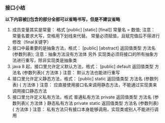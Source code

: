 
### 接口小结
**以下内容被[]包含的部分全部可以省略书写，但是不建议省略**

1. 成员变量其实是常量： 格式
[public] [static] [final]] 常量名 = 数值;
注意： 常量名要求大写，空格用下划线来代替。
       常量必须赋值，且赋完值后不得进行修改（final关键字）
2. 接口中最重要的是抽象方法，格式：
[public] [abstract] 返回值类型 方法名 (参数列表);
注意：抽象方法没有方法体
另外 实现类必须将接口的所有抽象方法进行重写，除非实现类是抽象类
3. java 8 起，接口里允许定义默认方法，格式：
[public] default 返回值类型 方法名 (参数列表){  方法体  }
注意： 默认方法也能进行重写
4. 接口里允许定义静态方法，格式：
[public] static 返回值类型 方法名 (参数列表) {  方法体  }
注意： 应直接使用接口名来调用静态方法，不能通过实现类来调用接口静态方法
5. 接口里允许定义私有方法，格式
普通私有方法 private 返回值类型 方法名 (参数列表){   方法体  }
静态私有方法 private static 返回值类型 方法名 (参数列表){  方法体  }
注意： 私有方法只有接口本身能够调用，实现类或别人不能进行调用

